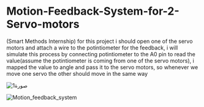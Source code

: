 # Motion-Feedback-System-for-2-Servo-motors
(Smart Methods Internship) for this project i should open one of the servo motors and attach a wire to the potintiometer for the feedback, i will simulate this process by connecting potintiometer to the A0 pin to read the value(assume the potintiometer is coming from one of the servo motors), i mapped the value to angle and pass it to the servo motors, so whenever we move one servo the other should move in the same way

![صورة1](https://user-images.githubusercontent.com/67188835/88914038-ac75f780-d26a-11ea-9a73-7fca3d8ba8cf.png)




![Motion_feedback_system](https://user-images.githubusercontent.com/67188835/88913311-50f73a00-d269-11ea-8c88-123d38859feb.gif)
